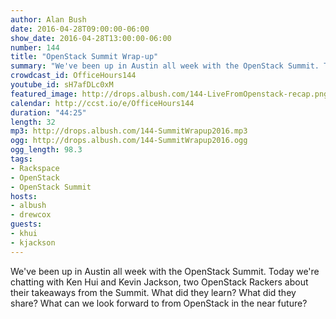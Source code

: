 ```yaml
---
author: Alan Bush
date: 2016-04-28T09:00:00-06:00
show_date: 2016-04-28T13:00:00-06:00
number: 144
title: "OpenStack Summit Wrap-up"
summary: "We've been up in Austin all week with the OpenStack Summit. Today we're chatting with Ken Hui and Kevin Jackson, two OpenStack Rackers about their takeaways from the Summit. What did they learn? What did they share? What can we look forward to from OpenStack in the near future?"
crowdcast_id: OfficeHours144
youtube_id: sH7afDLc0xM
featured_image: http://drops.albush.com/144-LiveFromOpenstack-recap.png
calendar: http://ccst.io/e/OfficeHours144
duration: "44:25"
length: 32
mp3: http://drops.albush.com/144-SummitWrapup2016.mp3
ogg: http://drops.albush.com/144-SummitWrapup2016.ogg
ogg_length: 98.3
tags:
- Rackspace
- OpenStack
- OpenStack Summit
hosts:
- albush
- drewcox
guests:
- khui
- kjackson
---
```

We've been up in Austin all week with the OpenStack Summit. Today we're chatting with Ken Hui and Kevin Jackson, two OpenStack Rackers about their takeaways from the Summit. What did they learn? What did they share? What can we look forward to from OpenStack in the near future?

<!--more-->
